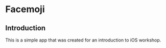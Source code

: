 # Facemoji

## Introduction
This is a simple app that was created for an introduction to iOS workshop.
